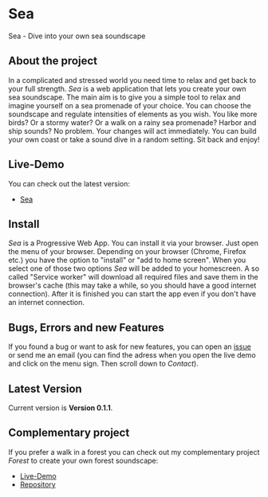 # Sea
Sea - Dive into your own sea soundscape

## About the project
In a complicated and stressed world you need time to relax and get back to your full strength.
*Sea* is a web application that lets you create your own sea soundscape.
The main aim is to give you a simple tool to relax and imagine yourself on a sea promenade of your choice. You can choose the soundscape and regulate intensities of elements as you wish. You like more birds? Or a stormy water? Or a walk on a rainy sea promenade? Harbor and ship sounds? No problem. Your changes will act immediately. You can build your own coast or take a sound dive in a random setting. Sit back and enjoy!

## Live-Demo
You can check out the latest version:
* [Sea](https://moritzott.github.io/sea/)

## Install
*Sea* is a Progressive Web App. You can install it via your browser. Just open the menu of your browser. Depending on your browser (Chrome, Firefox etc.) you have the option to "install" or "add to home screen". When you select one of those two options *Sea* will be added to your homescreen. A so called "Service worker" will download all required files and save them in the browser's cache (this may take a while, so you should have a good internet connection). After it is finished you can start the app even if you don't have an internet connection.

## Bugs, Errors and new Features
If you found a bug or want to ask for new features, you can open an [issue](https://github.com/moritzott/sea/issues) or send me an email (you can find the adress when you open the live demo and click on the menu sign. Then scroll down to *Contact*).

## Latest Version
Current version is **Version 0.1.1**.

## Complementary project
If you prefer a walk in a forest you can check out my complementary project *Forest* to create your own forest soundscape:
* [Live-Demo](https://moritzott.github.io/forest/)
* [Repository](https://github.com/moritzott/forest) 
